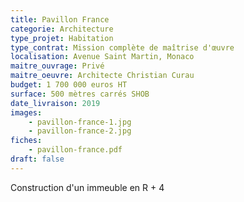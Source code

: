 ```yaml
---
title: Pavillon France
categorie: Architecture
type_projet: Habitation
type_contrat: Mission complète de maîtrise d'œuvre
localisation: Avenue Saint Martin, Monaco
maitre_ouvrage: Privé
maitre_oeuvre: Architecte Christian Curau
budget: 1 700 000 euros HT
surface: 500 mètres carrés SHOB
date_livraison: 2019
images:
    - pavillon-france-1.jpg
    - pavillon-france-2.jpg
fiches:
    - pavillon-france.pdf
draft: false
---
```

Construction d'un immeuble en R + 4
